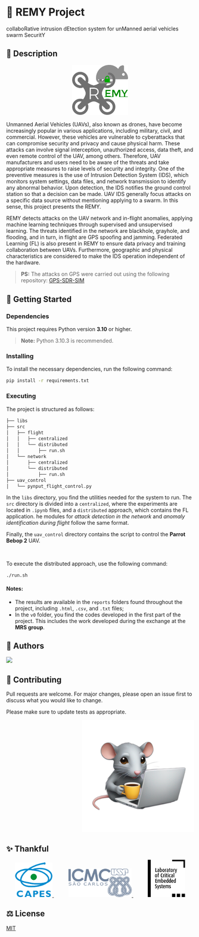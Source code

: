# 🐀 REMY Project
collaboRative intrusion dEtection system for unManned aerial vehicles swarm SecuritY

## 📖 Description

<p align="center">
  <img src="https://github.com/silvamleandro/remy-project/blob/main/imgs/remy_logo.png" width="150">
</p>

Unmanned Aerial Vehicles (UAVs), also known as drones, have become increasingly popular in various applications, including military, civil, and commercial. However, these vehicles are vulnerable to cyberattacks that can compromise security and privacy and cause physical harm. These attacks can involve signal interception, unauthorized access, data theft, and even remote control of the UAV, among others. Therefore, UAV manufacturers and users need to be aware of the threats and take appropriate measures to raise levels of security and integrity. One of the preventive measures is the use of Intrusion Detection System (IDS), which monitors system settings, data files, and network transmission to identify any abnormal behavior. Upon detection, the IDS notifies the ground control station so that a decision can be made. UAV IDS generally focus attacks on a specific data source without mentioning applying to a swarm. In this sense, this project presents the REMY.

REMY detects attacks on the UAV network and in-flight anomalies, applying machine learning techniques through supervised and unsupervised learning. The threats identified in the network are blackhole, grayhole, and flooding, and in turn, in flight are GPS spoofing and jamming. Federated Learning (FL) is also present in REMY to ensure data privacy and training collaboration between UAVs. Furthermore, geographic and physical characteristics are considered to make the IDS operation independent of the hardware.

> **PS:** The attacks on GPS were carried out using the following repository: [GPS-SDR-SIM](https://github.com/silvamleandro/gps-sdr-sim)

## 🚀 Getting Started

### Dependencies

This project requires Python version **3.10** or higher.

> **Note:** Python 3.10.3 is recommended.

### Installing

To install the necessary dependencies, run the following command:

```bash
pip install -r requirements.txt
```

### Executing

The project is structured as follows:

```
├── libs
├── src
│   ├── flight
│   │   ├── centralized
│   │   └── distributed
│   │       ├── run.sh
│   └── network
│       ├── centralized
│       └── distributed
│           ├── run.sh
├── uav_control
│   └── pynput_flight_control.py
```

In the `libs` directory, you find the utilities needed for the system to run. The `src` directory is divided into a `centralized`, where the experiments are located in `.ipynb` files, and a `distributed` approach, which contains the FL application. he modules for _attack detection in the network_ and _anomaly identification during flight_ follow the same format.

Finally, the `uav_control` directory contains the script to control the **Parrot Bebop 2** UAV.

<br>

To execute the distributed approach, use the following command:

```bash
./run.sh
```

#### Notes:

- The results are available in the `reports` folders found throughout the project, including `.html`, `.csv`, and `.txt` files; 
- In the `v0` folder, you find the codes developed in the first part of the project. This includes the work developed during the exchange at the **MRS group**.

## 📝 Authors

<a href="https://github.com/silvamleandro/UAV_Platform/graphs/contributors">
  <img src="https://contrib.rocks/image?repo=silvamleandro/UAV_Platform" />
</a>

## 🤝 Contributing

Pull requests are welcome. For major changes, please open an issue first to discuss what you would like to change.

Please make sure to update tests as appropriate.

<p align="right">
  <img src="https://github.com/silvamleandro/remy-project/blob/main/imgs/remy_mascot.png" width="300">
</p>

## ✨ Thankful
<div align="center">
    <a href="https://www.gov.br/capes/pt-br">
      <img src="https://github.com/silvamleandro/remy-project/blob/main/imgs/capes.png" width="100"/>
    </a>
    <td>&nbsp;&nbsp;&nbsp;&nbsp;&nbsp;&nbsp;&nbsp;&nbsp;&nbsp;</td>
    <a href="https://www.icmc.usp.br/">
      <img src="https://github.com/silvamleandro/remy-project/blob/main/imgs/icmc_usp.png" width="170"/>
    </a>
    <td>&nbsp;&nbsp;&nbsp;&nbsp;&nbsp;&nbsp;&nbsp;&nbsp;&nbsp;</td>
    <a href="https://www.lsec.icmc.usp.br/">
      <img src="https://github.com/silvamleandro/remy-project/blob/main/imgs/lsec_lab.png" width="100"/>
    </a>
</div>

## ⚖️ License

[MIT](https://choosealicense.com/licenses/mit/)

